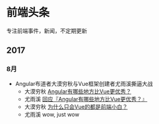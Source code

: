 # 前端头条
专注前端事件，新闻，不定期更新
## 2017
### 8月
* Angular布道者大漠穷秋与Vue框架创建者尤雨溪撕逼大战
    - 大漠穷秋 [Angular有哪些地方比Vue更优秀？](https://zhuanlan.zhihu.com/p/28259790)
    - 尤雨溪 [回应『Angular有哪些地方比Vue更优秀？』](https://zhuanlan.zhihu.com/p/28284087)
    - 大漠穷秋 [为什么只会Vue的都是前端小白？](https://zhuanlan.zhihu.com/p/28282605)
    - 尤雨溪 wow, just wow
